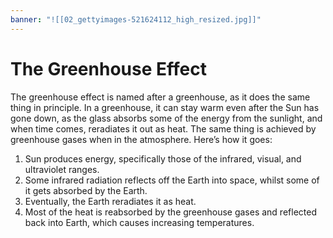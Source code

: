 ```yaml
---
banner: "![[02_gettyimages-521624112_high_resized.jpg]]"
---
```

# The Greenhouse Effect
The greenhouse effect is named after a greenhouse, as it does the same thing in principle. In a greenhouse, it can stay warm even after the Sun has gone down, as the glass absorbs some of the energy from the sunlight, and when time comes, reradiates it out as heat. The same thing is achieved by greenhouse gases when in the atmosphere. Here’s how it goes:
1. Sun produces energy, specifically those of the infrared, visual, and ultraviolet ranges.
2. Some infrared radiation reflects off the Earth into space, whilst some of it gets absorbed by the Earth.
3. Eventually, the Earth reradiates it as heat.
4. Most of the heat is reabsorbed by the greenhouse gases and reflected back into Earth, which causes increasing temperatures.